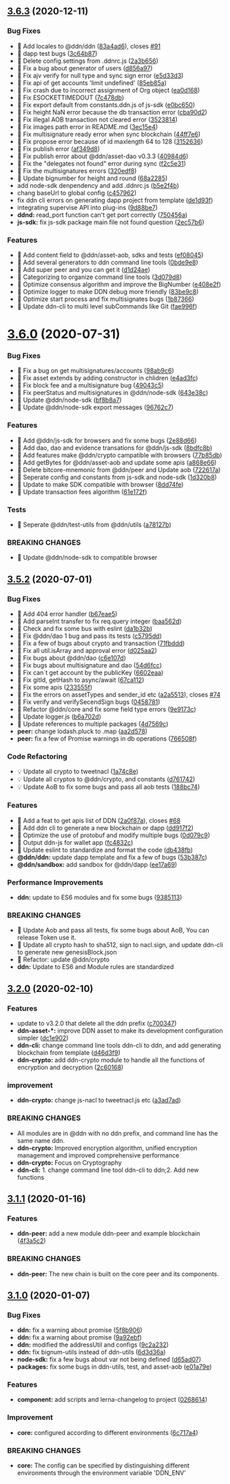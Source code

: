 ## [3.6.3](https://github.com/ddnlink/ddn/compare/v3.6.0...v3.6.3) (2020-12-11)


### Bug Fixes

* 🐛 Add locales to @ddn/ddn ([83a4ad6](https://github.com/ddnlink/ddn/commit/83a4ad650b3c4b0dc2b4bade44f67e2c930d1dae)), closes [#91](https://github.com/ddnlink/ddn/issues/91)
* 🐛 dapp test bugs ([3c64b87](https://github.com/ddnlink/ddn/commit/3c64b87fa5054bfa242fa5fca566b6c03beeb3e0))
* 🐛 Delete config.settings from .ddnrc.js ([2a3b656](https://github.com/ddnlink/ddn/commit/2a3b656398607038460c46339b627381899bc679))
* 🐛 Fix a bug about generator of users ([d856a97](https://github.com/ddnlink/ddn/commit/d856a972e409f2f27a478dc87b1a222459620e1f))
* 🐛 Fix ajv verify for null type and sync sign error ([e5d33d3](https://github.com/ddnlink/ddn/commit/e5d33d3979e57e56388eecc59ed39f94bc92233e))
* 🐛 Fix api of get accounts 'limit undefined' ([85eb85a](https://github.com/ddnlink/ddn/commit/85eb85aeaf4ea45a7e10ce77826620e79c4e6294))
* 🐛 Fix crash due to incorrect assignment of Org object ([ea0d168](https://github.com/ddnlink/ddn/commit/ea0d16803b31c421deb858cbe41ab7d14a636899))
* 🐛 Fix ESOCKETTIMEDOUT ([7c478db](https://github.com/ddnlink/ddn/commit/7c478dbb3754bb37a7dc93ad17d996021ba5b591))
* 🐛 Fix export default from constants.ddn.js of js-sdk ([e0bc650](https://github.com/ddnlink/ddn/commit/e0bc6503a9c2dee8a7d1588cb555fb6128a262e4))
* 🐛 Fix height NaN error because the db transaction error ([cba90d2](https://github.com/ddnlink/ddn/commit/cba90d24f47b7f26c5bcd0f413a3dcc0b2406b05))
* 🐛 Fix illegal AOB transaction not cleared error ([3523814](https://github.com/ddnlink/ddn/commit/3523814f8d9cc0470f9e4c74117291ab2359b253))
* 🐛 Fix images path error in README.md ([3ec15e4](https://github.com/ddnlink/ddn/commit/3ec15e4a3a7c82f6e8359822516488724d73a36f))
* 🐛 Fix multisignature ready error when sync blockchain ([44ff7e6](https://github.com/ddnlink/ddn/commit/44ff7e6c1205cbe6d8898e1d4b5775dbd6db7d7c))
* 🐛 Fix propose error because of id maxlength 64 to 128 ([3152636](https://github.com/ddnlink/ddn/commit/3152636378d12f82f44ec22f0a654f5f9828b459))
* 🐛 Fix publish error ([af349d8](https://github.com/ddnlink/ddn/commit/af349d85963dddb16546076332b809bf9721a258))
* 🐛 Fix publish error about @ddn/asset-dao v0.3.3 ([40984d6](https://github.com/ddnlink/ddn/commit/40984d6240edcd90c7e604d115bd091b3dbf921e))
* 🐛 Fix the "delegates not found" error during sync ([f2c5e31](https://github.com/ddnlink/ddn/commit/f2c5e317dceeefbeeaa5fa51b7caf1beb390726c))
* 🐛 Fix the multisignatures errors ([320edf8](https://github.com/ddnlink/ddn/commit/320edf80d7d3a7edf4442eaf5cb3a60dd87280e1))
* 🐛 Update bignumber for height and round ([68a2285](https://github.com/ddnlink/ddn/commit/68a228503f28b2e7d1ebad0bbba0d9a967b7d318))
* add node-sdk denpendency and add .ddnrc.js ([b5e2f4b](https://github.com/ddnlink/ddn/commit/b5e2f4b495041fdb13ec04be0d5d5f36ec19ac6d))
* chang baseUrl to global config ([c457962](https://github.com/ddnlink/ddn/commit/c457962971625ec6cbe9b01f33703cca61dced9f))
* fix ddn cli errors on generating dapp project from template ([de1d93f](https://github.com/ddnlink/ddn/commit/de1d93fa10e5c88b7b129b187d28ab2b090533a5))
* integrating supervise API into plug-ins ([9d88be7](https://github.com/ddnlink/ddn/commit/9d88be72a50187f72a62bb514bc0ef26cd42ee08))
* **ddnd:** read_port function can't get port correctly ([750456a](https://github.com/ddnlink/ddn/commit/750456a1a09ecb9afd3a41033dccd0068bfea92b))
* **js-sdk:** fix js-sdk package main file not found question ([2ec57b6](https://github.com/ddnlink/ddn/commit/2ec57b6e42713f813e2abc0d3de7eaf01156d74e))


### Features

* 🎸 Add content field to @ddn/asset-aob, sdks and tests ([ef08045](https://github.com/ddnlink/ddn/commit/ef08045d0c3273d76485245e68b7fe95867c433f))
* 🎸 Add several generators to ddn command line tools ([0bde9e8](https://github.com/ddnlink/ddn/commit/0bde9e83025fe1877fcf174ee602e87fe9aea90a))
* 🎸 Add super peer and you can get it ([d1d24ae](https://github.com/ddnlink/ddn/commit/d1d24aec2c4f7db3d5ac78bfa88469630930a8c4))
* 🎸 Categorizing to organize command line tools ([3d079d8](https://github.com/ddnlink/ddn/commit/3d079d8215f946caa2927e87b235cf0daf2406ce))
* 🎸 Optimize consensus algorithm and improve the BigNumber ([e408e2f](https://github.com/ddnlink/ddn/commit/e408e2f94e8fcb64bb4bf0c35ff47d52025daa2d))
* 🎸 Optimize logger to make DDN debug more friendly ([83be9c8](https://github.com/ddnlink/ddn/commit/83be9c8e020181e25265e048390e85b7fa749422))
* 🎸 Optimize start process and fix multisignates bugs ([1b87366](https://github.com/ddnlink/ddn/commit/1b87366822d074288d89a96af97d65550b411ad2))
* 🎸 Update ddn-cli to multi level subCommands like Git ([fae996f](https://github.com/ddnlink/ddn/commit/fae996fd9e3fe9967a36d5ff7f746b4cc45cfe4b))

# [3.6.0](https://github.com/ddnlink/ddn/compare/v3.5.0...v3.6.0) (2020-07-31)


### Bug Fixes

* 🐛 Fix a bug on get multisignatures/accounts ([98ab9c6](https://github.com/ddnlink/ddn/commit/98ab9c64c0ba466809dd09f533bdf8457bc31a0e))
* 🐛 Fix asset extends by adding constructor in chlidren ([e4ad3fc](https://github.com/ddnlink/ddn/commit/e4ad3fcdbf74e288f4b27043539ace1c74bcc2ad))
* 🐛 Fix block fee and a multisignature bug ([49043c5](https://github.com/ddnlink/ddn/commit/49043c5596ad190ddc8d1853a086792c52aa6c8d))
* 🐛 Fix peerStatus and multisignatures in @ddn/node-sdk ([643e38c](https://github.com/ddnlink/ddn/commit/643e38cb4a3ec8d141232e4d6b8612d01ae95f1a))
* 🐛 Update @ddn/node-sdk ([bf8b8a7](https://github.com/ddnlink/ddn/commit/bf8b8a74d2623c5909ea3e15fa08c0c8166bb9ce))
* 🐛 Update @ddn/node-sdk export messages ([96762c7](https://github.com/ddnlink/ddn/commit/96762c78385c9c338f3069f2fb7ba3d942e5bbe2))


### Features

* 🎸 Add @ddn/js-sdk for browsers and fix some bugs ([2e88d66](https://github.com/ddnlink/ddn/commit/2e88d66b36356c03336f5496bdd76d9397e52fb8))
* 🎸 Add dao, dao and evidence transations for @ddn/js-sdk ([8bdfc8b](https://github.com/ddnlink/ddn/commit/8bdfc8bf285a2adb5f25f1e38e06313e59ed8bce))
* 🎸 Add features make @ddn/crypto campatible with browsers ([77b85db](https://github.com/ddnlink/ddn/commit/77b85db03a4f28790a14298c265d9346a56b514c))
* 🎸 Add getBytes for @ddn/asset-aob and update some apis ([a868e66](https://github.com/ddnlink/ddn/commit/a868e66c0155dd8cb810d4802add890f51c73c31))
* 🎸 Delete bitcore-mnemonic from @ddn/peer and Update aob ([722617a](https://github.com/ddnlink/ddn/commit/722617ae4946bfeb5f4682bfe9d293f5cfe8f686))
* 🎸 Seperate config and constants from js-sdk and node-sdk ([1d320b8](https://github.com/ddnlink/ddn/commit/1d320b8f439bd00b6a038df3962890aebe19e6af))
* 🎸 Update to make SDK compatible with browser ([8dd74fe](https://github.com/ddnlink/ddn/commit/8dd74feb11a92e40e219ba683e0efd63d0f47286))
* 🎸 Update transaction fees algorithm ([61e172f](https://github.com/ddnlink/ddn/commit/61e172f9a9b3b4faf4218728570d8411a044ad32))


### Tests

* 💍 Seperate @ddn/test-utils from @ddn/utils ([a78127b](https://github.com/ddnlink/ddn/commit/a78127bdec3c9520a45e6dd3217258fa598a4209))


### BREAKING CHANGES

* 🧨 Update @ddn/node-sdk to compatible browser


## [3.5.2](https://github.com/ddnlink/ddn/compare/v3.3.0...v3.5.2) (2020-07-01)


### Bug Fixes

* 🐛 Add 404 error handler ([b67eae5](https://github.com/ddnlink/ddn/commit/b67eae5218bacfceb09def0d83db8cb2d07c274a))
* 🐛 Add parseInt transfer to fix req.query integer ([baa562d](https://github.com/ddnlink/ddn/commit/baa562df1c85ce33836934908740b9291ac1724b))
* 🐛 Check and fix some bus with eslint ([da1b32b](https://github.com/ddnlink/ddn/commit/da1b32bbe2470a9e262f81fc3dfd9be083b625a6))
* 🐛 Fix @ddn/dao 1 bug and pass its tests ([c5795dd](https://github.com/ddnlink/ddn/commit/c5795dd10a12c6490cb9ee468bbe9c416dde7805))
* 🐛 Fix a few of bugs about crypto and transaction ([71fbddd](https://github.com/ddnlink/ddn/commit/71fbddd6c27a424d4ecce22ebaab61eae069441c))
* 🐛 Fix all util.isArray and approval error ([d025aa2](https://github.com/ddnlink/ddn/commit/d025aa2dced511037639ba2e8ec29dd2edc907a6))
* 🐛 Fix bugs about @ddn/dao ([c6e107d](https://github.com/ddnlink/ddn/commit/c6e107d4ee403ae7d6e8e9b7ce835caade637750))
* 🐛 Fix bugs about multisignature and dao ([54d6fcc](https://github.com/ddnlink/ddn/commit/54d6fcca52feb38e5c990fc8667623ed9a4c6e88))
* 🐛 Fix can`t get account by the publicKey ([6602eaa](https://github.com/ddnlink/ddn/commit/6602eaa2189926916261223d2e5288d36f5505b0))
* 🐛 Fix gitId, getHash to async/await ([67ca112](https://github.com/ddnlink/ddn/commit/67ca1122c376d04842a399d61912b784ef176e09))
* 🐛 Fix some apis ([233555f](https://github.com/ddnlink/ddn/commit/233555ffcd51b057e2d08d37f17ae511b97083c8))
* 🐛 Fix the errors on assetTypes and sender_id etc ([a2a5513](https://github.com/ddnlink/ddn/commit/a2a551322c57b214b67fee4af7fedad88dab987a)), closes [#74](https://github.com/ddnlink/ddn/issues/74)
* 🐛 Fix verify and verifySecendSign bugs ([0458781](https://github.com/ddnlink/ddn/commit/0458781379330e0a57063e9b756eef6feed93ccf))
* 🐛 Refactor @ddn/core and fix some field type errors ([9e9173c](https://github.com/ddnlink/ddn/commit/9e9173ccab1073532b25d4d56163f435076b45f4))
* 🐛 Update logger.js ([b6a702d](https://github.com/ddnlink/ddn/commit/b6a702db9e897455c64baeebc0f5160e92b841b3))
* 🐛 Update references to multiple packages ([4d7569c](https://github.com/ddnlink/ddn/commit/4d7569c16cbaf957443f28aa02b7abe95a256fb3))
* **peer:** change lodash.pluck to .map ([aa2d578](https://github.com/ddnlink/ddn/commit/aa2d578951c6e05edcac8b3ad343f56fdcf76a55))
* **peer:** fix a few of Promise warnings in db operations ([766508f](https://github.com/ddnlink/ddn/commit/766508f19b6831403226eafa75345d6e5c108c6b))


### Code Refactoring

* 💡 Update all crypto to tweetnacl ([1a74c8e](https://github.com/ddnlink/ddn/commit/1a74c8e78eede3d4323970454c483c9d981f2b31))
* 💡 Update all cryptos to @ddn/crypto, and constants ([d761742](https://github.com/ddnlink/ddn/commit/d761742b12e2304ed8fbb1ee1f8f7f1e0d218ca0))
* 💡 Update AoB to fix some bugs and pass all aob tests ([188bc74](https://github.com/ddnlink/ddn/commit/188bc749812b08f35fca646a12a4e54e24906f15))


### Features

* 🎸 Add a feat to get apis list of DDN ([2a0f87a](https://github.com/ddnlink/ddn/commit/2a0f87af579c53983549c3647dc68f92d3072e53)), closes [#68](https://github.com/ddnlink/ddn/issues/68)
* 🎸 Add ddn cli to generate a new blockchain or dapp ([dd917f2](https://github.com/ddnlink/ddn/commit/dd917f27a3c8a4bde06e481f60dfae3f345b1279))
* 🎸 Optimize the use of protobuf and modify multiple bugs ([0d079c9](https://github.com/ddnlink/ddn/commit/0d079c9be52065d30c9af2d006028d6a6328ac2e))
* 🎸 Output ddn-js for wallet app ([fc4832c](https://github.com/ddnlink/ddn/commit/fc4832c028411bab80cf823bfb74aa94ea43047a))
* 🎸 Update eslint to standardize and format the code ([db438fb](https://github.com/ddnlink/ddn/commit/db438fb6639cbe5be7582357ba7b44c4b2a1918f))
* **@ddn/ddn:** update dapp template and fix a few of bugs ([53b387c](https://github.com/ddnlink/ddn/commit/53b387c9a270b2cb0af98a0730af036631f39a53))
* **@ddn/sandbox:** add sandbox for @ddn/dapp ([ee17a69](https://github.com/ddnlink/ddn/commit/ee17a69218624a17ca2d5bd716623b309a8c0e3f))


### Performance Improvements

* **ddn:** update to ES6 modules and fix some bugs ([9385113](https://github.com/ddnlink/ddn/commit/938511366a396e6923bf106fcaa19aee39e9010e))


### BREAKING CHANGES

* 🧨 Update Aob and pass all tests, fix some bugs about AoB, You can release
Token use it.
* 🧨 Update all crypto hash to sha512, sign to nacl.sign, and update ddn-cli
to generate new genesisBlock.json
* 🧨 Refactor: update @ddn/crypto
* **ddn:** Update to ES6 and Module rules are standardized





## [3.2.0](https://github.com/ddnlink/ddn/compare/v3.1.0...v3.2.0) (2020-02-10)

### Features

* update to v3.2.0 that delete all the ddn prefix ([c700347](https://github.com/ddnlink/ddn/commit/c700347))
* **ddn-asset-*:** improve DDN asset to make its development configuration simpler ([dc1e902](https://github.com/ddnlink/ddn/commit/dc1e902))
* **ddn-cli:** change command line tools ddn-cli to ddn, and add generating blockchain from template ([d46d3f9](https://github.com/ddnlink/ddn/commit/d46d3f9))
* **ddn-crypto:** add ddn-crypto module to handle all the functions of encryption and decryption ([2c60168](https://github.com/ddnlink/ddn/commit/2c60168))

### improvement

* **ddn-crypto:** change js-nacl to tweetnacl.js etc ([a3ad7ad](https://github.com/ddnlink/ddn/commit/a3ad7ad))

### BREAKING CHANGES

* All modules are in @ddn with no ddn prefix, and command line has the same name ddn.
* **ddn-crypto:** Improved encryption algorithm, unified encryption management and improved
comprehensive performance
* **ddn-crypto:** Focus on Cryptography
* **ddn-cli:** 1. change command line tool ddn-cli to ddn;2. Add new functions

## [3.1.1](https://github.com/ddnlink/ddn/compare/v3.1.0...v3.1.1) (2020-01-16)

### Features

* **ddn-peer:** add a new module ddn-peer and example blockchain ([4f3a5c2](https://github.com/ddnlink/ddn/commit/4f3a5c2))

### BREAKING CHANGES

* **ddn-peer:** The new chain is built on the core peer and its components.

## [3.1.0](https://github.com/ddnlink/ddn/compare/v3.0.0...v3.1.0) (2020-01-07)

### Bug Fixes

* **ddn:** fix a warning about promise ([5f8b906](https://github.com/ddnlink/ddn/commit/5f8b906))
* **ddn:** fix a warning about promise ([9a92ebf](https://github.com/ddnlink/ddn/commit/9a92ebf))
* **ddn:** modified the addressUtil and configs ([9c2a232](https://github.com/ddnlink/ddn/commit/9c2a232))
* **ddn:** fix bignum-utils instead of ddn-utils ([6d3d36a](https://github.com/ddnlink/ddn/commit/6d3d36a))
* **node-sdk:** fix a few bugs about var not being defined ([d65ad07](https://github.com/ddnlink/ddn/commit/d65ad07))
* **packages:** fix some bugs in ddn-utils, test, and asset-aob ([e01a79e](https://github.com/ddnlink/ddn/commit/e01a79e))


### Features

* **component:** add scripts and lerna-changelog to project ([0268614](https://github.com/ddnlink/ddn/commit/0268614))

### Improvement

* **core:** configured according to different environments ([6c717a4](https://github.com/ddnlink/ddn/commit/6c717a4))

### BREAKING CHANGES

* **core:** The config can be specified by distinguishing different environments through the environment variable 'DDN_ENV'
